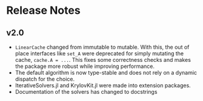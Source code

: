 # Release Notes

## v2.0

  - `LinearCache` changed from immutable to mutable. With this, the out of place interfaces like
    `set_A` were deprecated for simply mutating the cache, `cache.A = ...`. This fixes some
    correctness checks and makes the package more robust while improving performance.
  - The default algorithm is now type-stable and does not rely on a dynamic dispatch for the choice.
  - IterativeSolvers.jl and KrylovKit.jl were made into extension packages.
  - Documentation of the solvers has changed to docstrings

